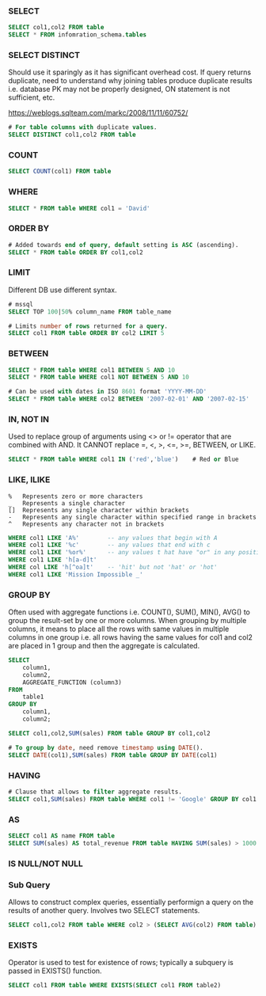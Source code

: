 ### SELECT

```sql
SELECT col1,col2 FROM table
SELECT * FROM infomration_schema.tables
```

### SELECT DISTINCT

Should use it sparingly as it has significant overhead cost. If query returns duplicate, need to understand why joining tables produce duplicate results i.e. database PK may not be properly designed, ON statement is not sufficient, etc.

https://weblogs.sqlteam.com/markc/2008/11/11/60752/

```sql
# For table columns with duplicate values.
SELECT DISTINCT col1,col2 FROM table
```

### COUNT

```sql
SELECT COUNT(col1) FROM table
```

### WHERE

```sql
SELECT * FROM table WHERE col1 = 'David'
```

### ORDER BY

```sql
# Added towards end of query, default setting is ASC (ascending).
SELECT * FROM table ORDER BY col1,col2
```

### LIMIT

Different DB use different syntax.

```sql
# mssql
SELECT TOP 100|50% column_name FROM table_name

# Limits number of rows returned for a query.
SELECT col1 FROM table ORDER BY col2 LIMIT 5
```

### BETWEEN

```sql
SELECT * FROM table WHERE col1 BETWEEN 5 AND 10
SELECT * FROM table WHERE col1 NOT BETWEEN 5 AND 10

# Can be used with dates in ISO 8601 format 'YYYY-MM-DD'
SELECT * FROM table WHERE col2 BETWEEN '2007-02-01' AND '2007-02-15'
```

### IN, NOT IN

Used to replace group of arguments using <> or != operator that are combined with AND. It CANNOT replace =, <, >, <=, >=, BETWEEN, or LIKE.

```sql
SELECT * FROM table WHERE col1 IN ('red','blue')    # Red or Blue
```

### LIKE, ILIKE

```
%	Represents zero or more characters
_	Represents a single character
[]	Represents any single character within brackets
-	Represents any single character within specified range in brackets
^	Represents any character not in brackets
```

```sql
WHERE col1 LIKE 'A%'		-- any values that begin with A
WHERE col1 LIKE '%c'		-- any values that end with c
WHERE col1 LIKE '%or%'		-- any values t hat have "or" in any position
WHERE col1 LIKE 'h[a-d]t'
WHERE col LIKE 'h[^oa]t'	-- 'hit' but not 'hat' or 'hot'
WHERE col1 LIKE 'Mission Impossible _'
```

### GROUP BY

Often used with aggregate functions i.e. COUNT(), SUM(), MIN(), AVG() to group the result-set by one or more columns. When grouping by multiple columns, it means to place all the rows with same values in multiple columns in one group i.e. all rows having the same values for col1 and col2 are placed in 1 group and then the aggregate is calculated.

```sql
SELECT
	column1,
	column2,
	AGGREGATE_FUNCTION (column3)
FROM
	table1
GROUP BY
	column1,
	column2;

SELECT col1,col2,SUM(sales) FROM table GROUP BY col1,col2

# To group by date, need remove timestamp using DATE().
SELECT DATE(col1),SUM(sales) FROM table GROUP BY DATE(col1)
```

### HAVING

```sql
# Clause that allows to filter aggregate results.
SELECT col1,SUM(sales) FROM table WHERE col1 != 'Google' GROUP BY col1 HAVING SUM(sales) > 1000
```

### AS

```sql
SELECT col1 AS name FROM table
SELECT SUM(sales) AS total_revenue FROM table HAVING SUM(sales) > 1000    # agg functions need to use original name
```

### IS NULL/NOT NULL

### Sub Query

Allows to construct complex queries, essentially performign a query on the results of another query. Involves two SELECT statements.

```sql
SELECT col1,col2 FROM table WHERE col2 > (SELECT AVG(col2) FROM table) -- sub query is performed first
```

### EXISTS

Operator is used to test for existence of rows; typically a subquery is passed in EXISTS() function.

```sql
SELECT col1 FROM table WHERE EXISTS(SELECT col1 FROM table2)
```
